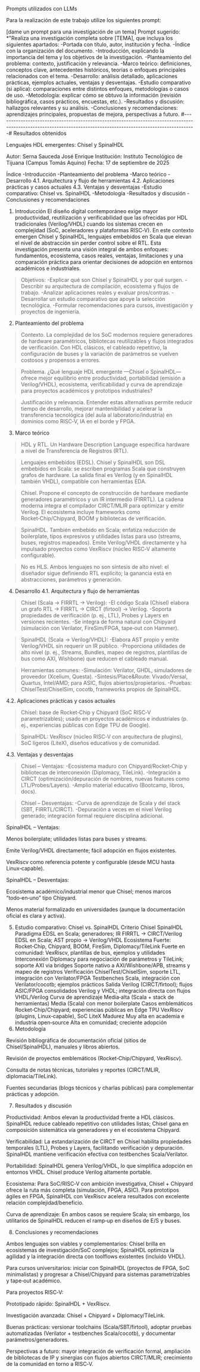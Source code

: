 Prompts utilizados con LLMs

Para la realización de este trabajo utilize los siguientes prompt:

[dame un prompt para una investigación de un tema]
Prompt sugerido:
*"Realiza una investigación completa sobre [TEMA], que incluya los siguientes apartados:
-Portada con título, autor, institución y fecha.
-Índice con la organización del documento.
-Introducción, explicando la importancia del tema y los objetivos de la investigación.
-Planteamiento del problema: contexto, justificación y relevancia.
-Marco teórico: definiciones, conceptos clave, antecedentes históricos, teorías o enfoques principales relacionados con el tema.
-Desarrollo: análisis detallado, aplicaciones prácticas, ejemplos actuales, ventajas y desventajas.
-Estudio comparativo (si aplica): comparaciones entre distintos enfoques, metodologías o casos de uso.
-Metodología: explicar cómo se obtuvo la información (revisión bibliográfica, casos prácticos, encuestas, etc.).
-Resultados y discusión: hallazgos relevantes y su análisis.
-Conclusiones y recomendaciones: aprendizajes principales, propuestas de mejora, perspectivas a futuro.
#----------------------------------------------------------------------------------------------------------------------------------------------------------------#
Resultados obtenidos

Lenguajes HDL emergentes: Chisel y SpinalHDL

Autor: Serna Sauceda José Enrique
Institución: Instituto Tecnológico de Tijuana (Campus Tomás Aquino)
Fecha: 17 de septiembre de 2025

Índice
-Introducción
-Planteamiento del problema
-Marco teórico
-Desarrollo
  4.1. Arquitectura y flujo de herramientas
  4.2. Aplicaciones prácticas y casos actuales
  4.3. Ventajas y desventajas
-Estudio comparativo: Chisel vs. SpinalHDL
-Metodología
-Resultados y discusión
-Conclusiones y recomendaciones


1. Introducción
El diseño digital contemporáneo exige mayor productividad, reutilización y verificabilidad que las ofrecidas por HDL tradicionales (Verilog/VHDL) cuando los sistemas crecen en complejidad (SoC, aceleradores y plataformas RISC‑V). En este contexto emergen Chisel y SpinalHDL, lenguajes embebidos en Scala que elevan el nivel de abstracción sin perder control sobre el RTL. Esta investigación presenta una visión integral de ambos enfoques: fundamentos, ecosistema, casos reales, ventajas, limitaciones y una comparación práctica para orientar decisiones de adopción en entornos académicos e industriales.

>Objetivos:
-Explicar qué son Chisel y SpinalHDL y por qué surgen.
-Describir su arquitectura de compilación, ecosistema y flujos de trabajo.
-Analizar aplicaciones reales y evaluar pros/contras.
-Desarrollar un estudio comparativo que apoye la selección tecnológica.
-Formular recomendaciones para cursos, investigación y proyectos de ingeniería.

2. Planteamiento del problema
>Contexto. La complejidad de los SoC modernos requiere generadores de hardware paramétricos, bibliotecas reutilizables y flujos integrados de verificación. Con HDL clásicos, el cableado repetitivo, la configuración de buses y la variación de parámetros se vuelven costosos y propensos a errores.

>Problema. ¿Qué lenguaje HDL emergente —Chisel o SpinalHDL— ofrece mejor equilibrio entre productividad, portabilidad (emisión a Verilog/VHDL), ecosistema, verificabilidad y curva de aprendizaje para proyectos académicos y prototipos industriales?

>Justificación y relevancia. Entender estas alternativas permite reducir tiempo de desarrollo, mejorar mantenibilidad y acelerar la transferencia tecnológica (del aula al laboratorio/industria) en dominios como RISC‑V, IA en el borde y FPGA.

3. Marco teórico
>HDL y RTL. Un Hardware Description Language especifica hardware a nivel de Transferencia de Registros (RTL).

>Lenguajes embebidos (EDSL). Chisel y SpinalHDL son DSL embebidos en Scala: se escriben programas Scala que construyen grafos de hardware. La salida final es Verilog (y en SpinalHDL también VHDL), compatible con herramientas EDA.

>Chisel. Propone el concepto de construcción de hardware mediante generadores paramétricos y un IR intermedio (FIRRTL). La cadena moderna integra el compilador CIRCT/MLIR para optimizar y emitir Verilog. El ecosistema incluye frameworks como Rocket‑Chip/Chipyard, BOOM y bibliotecas de verificación.

>SpinalHDL. También embebido en Scala; enfatiza reducción de boilerplate, tipos expresivos y utilidades listas para uso (streams, buses, registros mapeados). Emite Verilog/VHDL directamente y ha impulsado proyectos como VexRiscv (núcleo RISC‑V altamente configurable).

>No es HLS. Ambos lenguajes no son síntesis de alto nivel: el diseñador sigue definiendo RTL explícito; la ganancia está en abstracciones, parámetros y generación.

4. Desarrollo
4.1. Arquitectura y flujo de herramientas
>Chisel (Scala → FIRRTL → Verilog):
-El código Scala (Chisel) elabora un grafo RTL → FIRRTL → CIRCT (firtool) → Verilog.
-Soporta propiedades de verificación (p. ej., LTL), Probes y Layers en versiones recientes.
-Se integra de forma natural con Chipyard (simulación con Verilator, FireSim/FPGA, tape‑out con Hammer).

>SpinalHDL (Scala → Verilog/VHDL):
-Elabora AST propio y emite Verilog/VHDL sin requerir un IR público.
-Proporciona utilidades de alto nivel (p. ej., Streams, Bundles, mapeo de registros, plantillas de bus como AXI, Wishbone) que reducen el cableado manual.

>Herramientas comunes:
-Simulación: Verilator, GHDL, simuladores de proveedor (Xcelium, Questa).
-Síntesis/Place&Route: Vivado/Versal, Quartus, Intel/AMD; para ASIC, flujos abiertos/propietarios.
-Pruebas: ChiselTest/ChiselSim, cocotb, frameworks propios de SpinalHDL.

4.2. Aplicaciones prácticas y casos actuales

>Chisel: base de Rocket‑Chip y Chipyard (SoC RISC‑V parametrizables); usado en proyectos académicos e industriales (p. ej., experiencias públicas con Edge TPU de Google).

>SpinalHDL: VexRiscv (núcleo RISC‑V con arquitectura de plugins), SoC ligeros (LiteX), diseños educativos y de comunidad.

4.3. Ventajas y desventajas

>Chisel – Ventajas:
-Ecosistema maduro con Chipyard/Rocket‑Chip y bibliotecas de interconexión (Diplomacy, TileLink).
-Integración a CIRCT (optimización/depuración de nombres, nuevas features como LTL/Probes/Layers).
-Amplio material educativo (Bootcamp, libros, docs).

>Chisel – Desventajas:
-Curva de aprendizaje de Scala y del stack (SBT, FIRRTL/CIRCT).
-Depuración a veces en el nivel Verilog generado; integración formal requiere disciplina adicional.

SpinalHDL – Ventajas:

Menos boilerplate; utilidades listas para buses y streams.

Emite Verilog/VHDL directamente; fácil adopción en flujos existentes.

VexRiscv como referencia potente y configurable (desde MCU hasta Linux‑capable).

SpinalHDL – Desventajas:

Ecosistema académico/industrial menor que Chisel; menos marcos “todo‑en‑uno” tipo Chipyard.

Menos material formalizado en universidades (aunque la documentación oficial es clara y activa).

5. Estudio comparativo: Chisel vs. SpinalHDL
Criterio	Chisel	SpinalHDL
Paradigma	EDSL en Scala; generadores; IR FIRRTL → CIRCT/Verilog	EDSL en Scala; AST propio → Verilog/VHDL
Ecosistema	Fuerte: Rocket‑Chip, Chipyard, BOOM, FireSim, Diplomacy/TileLink	Fuerte en comunidad: VexRiscv, plantillas de bus, ejemplos y utilidades
Interconexión	Diplomacy para negociación de parámetros y TileLink; soporte AXI via bridges	Soporte nativo a AXI/Wishbone/APB, streams y mapeo de registros
Verificación	ChiselTest/ChiselSim, soporte LTL, integración con Verilator/FPGA	Testbenches Scala, integración con Verilator/cocotb; ejemplos prácticos
Salida	Verilog (CIRCT/firtool); flujos ASIC/FPGA consolidados	Verilog y VHDL; integración directa con flujos VHDL/Verilog
Curva de aprendizaje	Media‑alta (Scala + stack de herramientas)	Media (Scala) con menor boilerplate
Casos emblemáticos	Rocket‑Chip/Chipyard; experiencias públicas en Edge TPU	VexRiscv (plugins, Linux‑capable), SoC LiteX
Madurez	Muy alta en academia e industria open‑source	Alta en comunidad; creciente adopción
6. Metodología

Revisión bibliográfica de documentación oficial (sitios de Chisel/SpinalHDL), manuales y libros abiertos.

Revisión de proyectos emblemáticos (Rocket‑Chip/Chipyard, VexRiscv).

Consulta de notas técnicas, tutoriales y reportes (CIRCT/MLIR, diplomacia/TileLink).

Fuentes secundarias (blogs técnicos y charlas públicas) para complementar prácticas y adopción.

7. Resultados y discusión

Productividad: Ambos elevan la productividad frente a HDL clásicos. SpinalHDL reduce cableado repetitivo con utilidades listas; Chisel gana en composición sistemática vía generadores y en el ecosistema Chipyard.

Verificabilidad: La estandarización de CIRCT en Chisel habilita propiedades temporales (LTL), Probes y Layers, facilitando verificación y depuración. SpinalHDL mantiene verificación efectiva con testbenches Scala/Verilator.

Portabilidad: SpinalHDL genera Verilog/VHDL, lo que simplifica adopción en entornos VHDL. Chisel produce Verilog altamente portable.

Ecosistema: Para SoC/RISC‑V con ambición investigativa, Chisel + Chipyard ofrece la ruta más completa (simulación, FPGA, ASIC). Para prototipos ágiles en FPGA, SpinalHDL con VexRiscv acelera resultados con excelente relación complejidad/beneficio.

Curva de aprendizaje: En ambos casos se requiere Scala; sin embargo, los utilitarios de SpinalHDL reducen el ramp‑up en diseños de E/S y buses.

8. Conclusiones y recomendaciones

Ambos lenguajes son viables y complementarios: Chisel brilla en ecosistemas de investigación/SoC complejos; SpinalHDL optimiza la agilidad y la integración directa con toolflows existentes (incluido VHDL).

Para cursos universitarios: iniciar con SpinalHDL (proyectos de FPGA, SoC minimalistas) y progresar a Chisel/Chipyard para sistemas parametrizables y tape‑out académico.

Para proyectos RISC‑V:

Prototipado rápido: SpinalHDL + VexRiscv.

Investigación avanzada: Chisel + Chipyard + Diplomacy/TileLink.

Buenas prácticas: versionar toolchains (Scala/SBT/firtool), adoptar pruebas automatizadas (Verilator + testbenches Scala/cocotb), y documentar parámetros/generadores.

Perspectivas a futuro: mayor integración de verificación formal, ampliación de bibliotecas de IP y sinergias con flujos abiertos CIRCT/MLIR; crecimiento de la comunidad en torno a RISC‑V.
